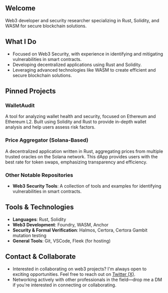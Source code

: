 ## Welcome

Web3 developer and security researcher specializing in Rust, Solidity, and WASM for secure blockchain solutions.

## What I Do

- Focused on Web3 Security, with experience in identifying and mitigating vulnerabilities in smart contracts.
- Developing decentralized applications using Rust and Solidity.
- Leveraging advanced technologies like WASM to create efficient and secure blockchain solutions.

## Pinned Projects

### WalletAudit
A tool for analyzing wallet health and security, focused on Ethereum and Ethereum L2. Built using Solidity and Rust to provide in-depth wallet analysis and help users assess risk factors.

### Price Aggregator (Solana-Based)
A decentralized application written in Rust, aggregating prices from multiple trusted oracles on the Solana network. This dApp provides users with the best rate for token swaps, emphasizing transparency and efficiency.

### Other Notable Repositories
- **Web3 Security Tools**: A collection of tools and examples for identifying vulnerabilities in smart contracts.

## Tools & Technologies

- **Languages**: Rust, Solidity
- **Web3 Development**: Foundry, WASM, Anchor
- **Security & Formal Verification**: Halmos, Certora, Certora Gambit mutation testing
- **General Tools**: Git, VSCode, Fleek (for hosting)

## Contact & Collaborate

- Interested in collaborating on web3 projects? I'm always open to exciting opportunities. Feel free to reach out on [Twitter (X)](https://x.com/YowiSec).
- Networking actively with other professionals in the field—drop me a DM if you're interested in connecting or collaborating.
